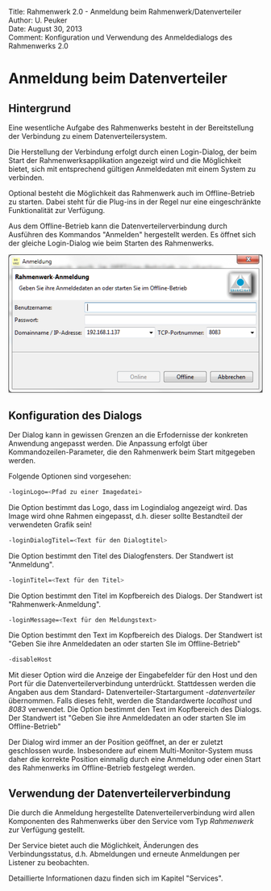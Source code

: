 Title:   Rahmenwerk 2.0 - Anmeldung beim Rahmenwerk/Datenverteiler  
Author:  U. Peuker  
Date:    August 30, 2013  
Comment: Konfiguration und Verwendung des Anmeldedialogs des Rahmenwerks 2.0

# Anmeldung beim Datenverteiler

## Hintergrund

Eine wesentliche Aufgabe des Rahmenwerks besteht in der Bereitstellung der Verbindung
zu einem Datenverteilersystem.

Die Herstellung der Verbindung erfolgt durch einen Login-Dialog, der beim Start der 
Rahmenwerksapplikation angezeigt wird und die Möglichkeit bietet, sich mit entsprechend
gültigen Anmeldedaten mit einem System zu verbinden.

Optional besteht die Möglichkeit das Rahmenwerk auch im Offline-Betrieb zu starten. 
Dabei steht für die Plug-ins in der Regel nur eine eingeschränkte Funktionalität zur 
Verfügung.

Aus dem Offline-Betrieb kann die Datenverteilerverbindung durch Ausführen des Kommandos 
"Anmelden" hergestellt werden. Es öffnet sich der gleiche Login-Dialog wie beim Starten 
des Rahmenwerks.

![Login-Dialog](../assets/login_dialog.png)

## Konfiguration des Dialogs

Der Dialog kann in gewissen Grenzen an die Erfodernisse der konkreten Anwendung angepasst
werden. Die Anpassung erfolgt über Kommandozeilen-Parameter, die den Rahmenwerk beim Start
mitgegeben werden. 

Folgende Optionen sind vorgesehen:

```bash
-loginLogo=<Pfad zu einer Imagedatei>
```
Die Option bestimmt das Logo, dass im Logindialog angezeigt wird. Das Image wird ohne 
Rahmen eingepasst, d.h. dieser sollte Bestandteil der verwendeten Grafik sein!

```bash
-loginDialogTitel=<Text für den Dialogtitel>
```
Die Option bestimmt den Titel des Dialogfensters. Der Standwert ist "Anmeldung".

```bash
-loginTitel=<Text für den Titel>
```
Die Option bestimmt den Titel im Kopfbereich des Dialogs. 
Der Standwert ist "Rahmenwerk-Anmeldung".

```bash
-loginMessage=<Text für den Meldungstext>
```
Die Option bestimmt den Text im Kopfbereich des Dialogs. 
Der Standwert ist "Geben Sie ihre Anmeldedaten an oder starten SIe im Offline-Betrieb"

```bash
-disableHost
```
Mit dieser Option wird die Anzeige der Eingabefelder für den Host und den Port für
die Datenverteilerverbindung unterdrückt. Stattdessen werden die Angaben aus dem Standard-
Datenverteiler-Startargument *-datenverteiler* übernommen. Falls dieses fehlt, werden die 
Standardwerte *localhost* und *8083* verwendet.
Die Option bestimmt den Text im Kopfbereich des Dialogs. 
Der Standwert ist "Geben Sie ihre Anmeldedaten an oder starten SIe im Offline-Betrieb"

Der Dialog wird immer an der Position geöffnet, an der er zuletzt geschlossen wurde.
Insbesondere auf einem Multi-Monitor-System muss daher die korrekte Position einmalig
durch eine Anmeldung oder einen Start des Rahmenwerks im Offline-Betrieb festgelegt
werden.

## Verwendung der Datenverteilerverbindung

Die durch die Anmeldung hergestellte Datenverteilerverbindung wird allen Komponenten
des Rahmenwerks über den Service vom Typ *Rahmenwerk* zur Verfügung gestellt.

Der Service bietet auch die Möglichkeit, Änderungen des Verbindungsstatus, d.h. Abmeldungen
und erneute Anmeldungen per Listener zu beobachten.

Detaillierte Informationen dazu finden sich im Kapitel "Services".






